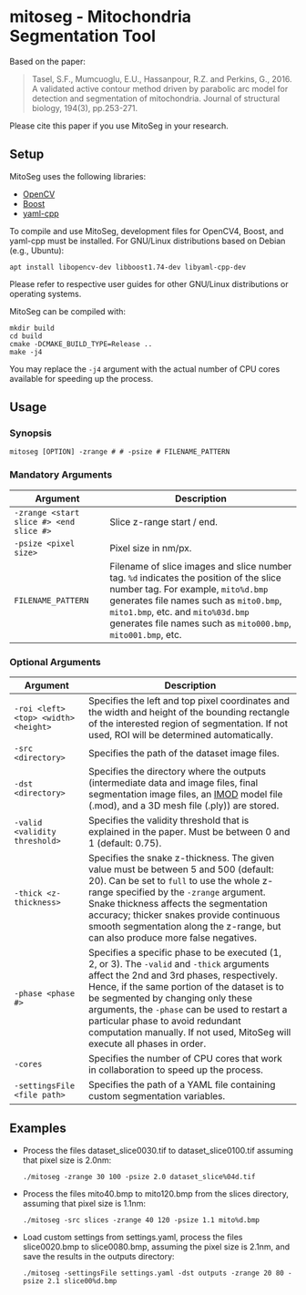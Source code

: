 # mitoseg - Mitochondria Segmentation Tool

Based on the paper:

> Tasel, S.F., Mumcuoglu, E.U., Hassanpour, R.Z. and Perkins, G., 2016. A validated active contour method driven by parabolic arc model for detection and segmentation of mitochondria. Journal of structural biology, 194(3), pp.253-271.

Please cite this paper if you use MitoSeg in your research.

## Setup

MitoSeg uses the following libraries:

- [OpenCV](https://opencv.org/)
- [Boost](https://www.boost.org/)
- [yaml-cpp](https://github.com/jbeder/yaml-cpp)

To compile and use MitoSeg, development files for OpenCV4, Boost, and yaml-cpp must be installed. For GNU/Linux distributions based on Debian (e.g., Ubuntu):

    apt install libopencv-dev libboost1.74-dev libyaml-cpp-dev

Please refer to respective user guides for other GNU/Linux distributions or operating systems.

MitoSeg can be compiled with:

    mkdir build
    cd build
    cmake -DCMAKE_BUILD_TYPE=Release ..
    make -j4

You may replace the `-j4` argument with the actual number of CPU cores available for speeding up the process.

## Usage

### Synopsis

    mitoseg [OPTION] -zrange # # -psize # FILENAME_PATTERN

### Mandatory Arguments

| Argument | Description |
| -- | -- |
| `-zrange <start slice #> <end slice #>` | Slice z-range start / end. |
| `-psize <pixel size>` | Pixel size in nm/px. |
| `FILENAME_PATTERN` | Filename of slice images and slice number tag. `%d` indicates the position of the slice number tag. For example, `mito%d.bmp` generates file names such as `mito0.bmp`, `mito1.bmp`, etc. and `mito%03d.bmp` generates file names such as `mito000.bmp`, `mito001.bmp`, etc. |


### Optional Arguments

| Argument | Description |
| -- | -- |
| `-roi <left> <top> <width> <height>` | Specifies the left and top pixel coordinates and the width and height of the bounding rectangle of the interested region of segmentation. If not used, ROI will be determined automatically. |
| `-src <directory>` | Specifies the path of the dataset image files. |
| `-dst <directory>` | Specifies the directory where the outputs (intermediate data and image files, final segmentation image files, an [IMOD](https://bio3d.colorado.edu/imod/) model file (.mod), and a 3D mesh file (.ply)) are stored. |
| `-valid <validity threshold>` | Specifies the validity threshold that is explained in the paper. Must be between 0 and 1 (default: 0.75). |
| `-thick <z-thickness>` | Specifies the snake z-thickness. The given value must be between 5 and 500 (default: 20). Can be set to `full` to use the whole z-range specified by the `-zrange` argument. Snake thickness affects the segmentation accuracy; thicker snakes provide continuous smooth segmentation along the z-range, but can also produce more false negatives. |
| `-phase <phase #>` | Specifies a specific phase to be executed (1, 2, or 3). The `-valid` and `-thick` arguments affect the 2nd and 3rd phases, respectively. Hence, if the same portion of the dataset is to be segmented by changing only these arguments, the `-phase` can be used to restart a particular phase to avoid redundant computation manually. If not used, MitoSeg will execute all phases in order. | 
| `-cores` | Specifies the number of CPU cores that work in collaboration to speed up the process. | 
| `-settingsFile <file path>` | Specifies the path of a YAML file containing custom segmentation variables. |

## Examples

- Process the files dataset_slice0030.tif to dataset_slice0100.tif assuming that pixel size is 2.0nm:

      ./mitoseg -zrange 30 100 -psize 2.0 dataset_slice%04d.tif

- Process the files mito40.bmp to mito120.bmp from the slices directory, assuming that pixel size is 1.1nm:
   
      ./mitoseg -src slices -zrange 40 120 -psize 1.1 mito%d.bmp

- Load custom settings from settings.yaml, process the files slice0020.bmp to slice0080.bmp, assuming the pixel size is 2.1nm, and save the results in the outputs directory:

      ./mitoseg -settingsFile settings.yaml -dst outputs -zrange 20 80 -psize 2.1 slice00%d.bmp

